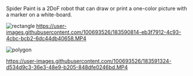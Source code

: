 Spider Paint is a 2DoF robot that can draw or print a one-color picture with a marker on a white-board. 


![rectangle](https://user-images.githubusercontent.com/100693526/183590790-f870b7ef-0b78-4941-ac48-7864a9923427.jpg) https://user-images.githubusercontent.com/100693526/183590814-eb3f7912-4c93-4cbc-bcb2-6dc44db40658.MP4


![polygon](https://user-images.githubusercontent.com/100693526/183591176-2956345b-74b6-4f05-8204-466b4a0660a1.jpg)


https://user-images.githubusercontent.com/100693526/183591324-d534d9c3-36e3-48e9-b205-848dfe0246bd.MP4

